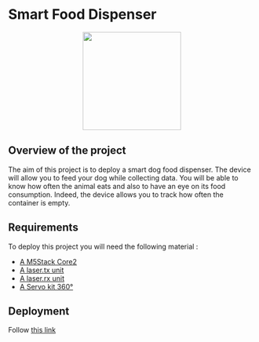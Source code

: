 # Smart Food Dispenser

<p align="center">
<img height=200 src="https://github.com/stefarine/smart_food_dispenser/assets/57952280/39dfd7f3-636c-497f-b9ed-0b117d1bd692">
</p>

## Overview of the project

The aim of this project is to deploy a smart dog food dispenser. The device will allow you to feed your dog while collecting data. You will be able to know how often the animal eats and also to have an eye on its food consumption. Indeed, the device allows you to track how often the container is empty.


## Requirements

To deploy this project you will need the following material : 

- [A M5Stack Core2](https://shop.m5stack.com/products/m5stack-core2-esp32-iot-development-kit)
- [A laser.tx unit](https://shop.m5stack.com/products/laser-tx-unit)
- [A laser.rx unit](https://shop.m5stack.com/products/laser-rx-unit)
- [A Servo kit 360°](https://shop.m5stack.com/products/servo-kit-360)

## Deployment

Follow [this link](deployment.md)

